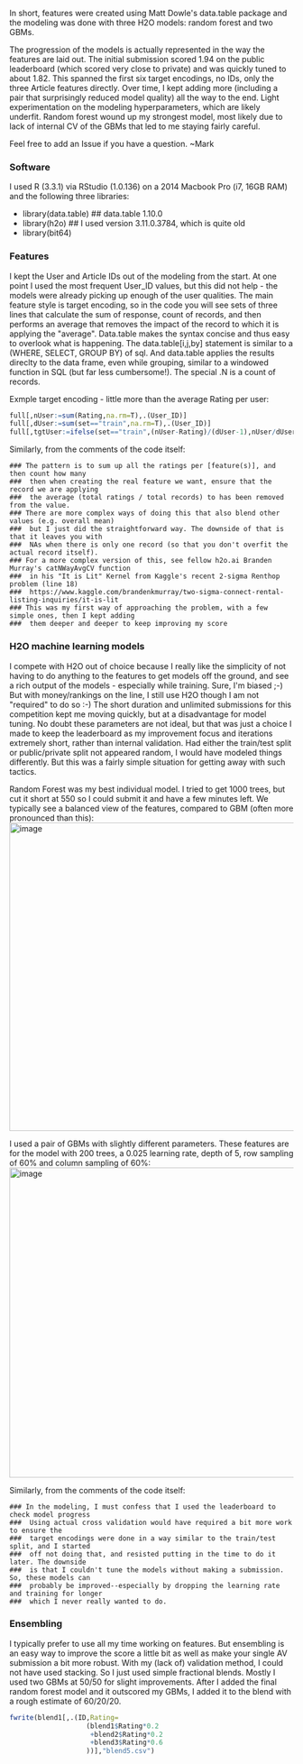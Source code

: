 


In short, features were created using Matt Dowle's data.table package and the modeling was done with three H2O models: random forest and two GBMs.

The progression of the models is actually represented in the way the features are laid out. The initial submission scored 1.94 on the public leaderboard (which scored very close to private) and was quickly tuned to about 1.82. This spanned the first six target encodings, no IDs, only the three Article features directly. Over time, I kept adding more (including a pair that surprisingly reduced model quality) all the way to the end. Light experimentation on the modeling hyperparameters, which are likely underfit. Random forest wound up my strongest model, most likely due to lack of internal CV of the GBMs that led to me staying fairly careful.

Feel free to add an Issue if you have a question.
~Mark

### Software
I used R (3.3.1) via RStudio (1.0.136) on a 2014 Macbook Pro (i7, 16GB RAM) and the following three libraries:
* library(data.table) ## data.table 1.10.0
* library(h2o)  ## I used version 3.11.0.3784, which is quite old
* library(bit64)

### Features
I kept the User and Article IDs out of the modeling from the start. At one point I used the most frequent User_ID values, but this did not help - the models were already picking up enough of the user qualities. The main feature style is target encoding, so in the code you will see sets of three lines that calculate the sum of response, count of records, and then performs an average that removes the impact of the record to which it is applying the "average". Data.table makes the syntax concise and thus easy to overlook what is happening.
The data.table[i,j,by] statement is similar to a (WHERE, SELECT, GROUP BY) of sql. And data.table applies the results direclty to the data frame, even while grouping, similar to a windowed function in SQL (but far less cumbersome!). The special .N is a count of records.

Exmple target encoding - little more than the average Rating per user:
```r
full[,nUser:=sum(Rating,na.rm=T),.(User_ID)]
full[,dUser:=sum(set=="train",na.rm=T),.(User_ID)]
full[,tgtUser:=ifelse(set=="train",(nUser-Rating)/(dUser-1),nUser/dUser)]
```

Similarly, from the comments of the code itself:
```
### The pattern is to sum up all the ratings per [feature(s)], and then count how many
###  then when creating the real feature we want, ensure that the record we are applying
###  the average (total ratings / total records) to has been removed from the value.
### There are more complex ways of doing this that also blend other values (e.g. overall mean)
###  but I just did the straightforward way. The downside of that is that it leaves you with
###  NAs when there is only one record (so that you don't overfit the actual record itself).
### For a more complex version of this, see fellow h2o.ai Branden Murray's catNWayAvgCV function 
###  in his "It is Lit" Kernel from Kaggle's recent 2-sigma Renthop problem (line 18)
###  https://www.kaggle.com/brandenkmurray/two-sigma-connect-rental-listing-inquiries/it-is-lit
### This was my first way of approaching the problem, with a few simple ones, then I kept adding
###  them deeper and deeper to keep improving my score
```

### H2O machine learning models
I compete with H2O out of choice because I really like the simplicity of not having to do anything to the features to get models off the ground, and see a rich output of the models - especially while training. Sure, I'm biased ;-) But with money/rankings on the line, I still use H2O though I am not "required" to do so :-)
The short duration and unlimited submissions for this competition kept me moving quickly, but at a disadvantage for model tuning. No doubt these parameters are not ideal, but that was just a choice I made to keep the leaderboard as my improvement focus and iterations extremely short, rather than internal validation. Had either the train/test split or public/private split not appeared random, I would have modeled things differently. But this was a fairly simple situation for getting away with such tactics.

Random Forest was my best individual model. I tried to get 1000 trees, but cut it short at 550 so I could submit it and have a few minutes left. We typically see a balanced view of the features, compared to GBM (often more pronounced than this):
<img width="547" alt="image" src="https://cloud.githubusercontent.com/assets/2976822/25575196/a7f5e9c4-2e1a-11e7-95dc-8fc51c67dcd5.png">

I used a pair of GBMs with slightly different parameters. These features are for the model with 200 trees, a 0.025 learning rate, depth of 5, row sampling of 60% and column sampling of 60%:
<img width="550" alt="image" src="https://cloud.githubusercontent.com/assets/2976822/25575206/bab3885a-2e1a-11e7-8da3-f6c627df4b39.png">

Similarly, from the comments of the code itself:
```
### In the modeling, I must confess that I used the leaderboard to check model progress
###  Using actual cross validation would have required a bit more work to ensure the 
###  target encodings were done in a way similar to the train/test split, and I started 
###  off not doing that, and resisted putting in the time to do it later. The downside
###  is that I couldn't tune the models without making a submission. So, these models can
###  probably be improved--especially by dropping the learning rate and training for longer
###  which I never really wanted to do.
```

### Ensembling
I typically prefer to use all my time working on features. But ensembling is an easy way to improve the score a little bit as well as make your single AV submission a bit more robust. With my (lack of) validation method, I could not have used stacking. So I just used simple fractional blends. Mostly I used two GBMs at 50/50 for slight improvements. After I added the final random forest model and it outscored my GBMs, I added it to the blend with a rough estimate of 60/20/20.

```r
fwrite(blend1[,.(ID,Rating=
                   (blend1$Rating*0.2
                    +blend2$Rating*0.2
                    +blend3$Rating*0.6
                   ))],"blend5.csv")
```
